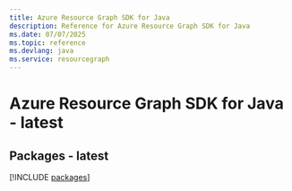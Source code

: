 ```yaml
---
title: Azure Resource Graph SDK for Java
description: Reference for Azure Resource Graph SDK for Java
ms.date: 07/07/2025
ms.topic: reference
ms.devlang: java
ms.service: resourcegraph
---
```

# Azure Resource Graph SDK for Java - latest
## Packages - latest
[!INCLUDE [packages](resource-graph-index.md)]